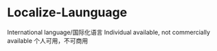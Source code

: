 # Localize-Launguage
International language/国际化语言
Individual available, not commercially available 
个人可用，不可商用
